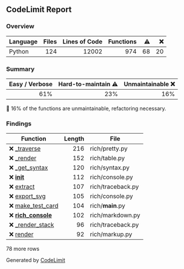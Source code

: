 ## CodeLimit Report

### Overview
| **Language** | **Files** | **Lines of Code** | **Functions** | **⚠** | **❌** |
| --- | ---: | ---: | ---: | ---: | ---: |
| Python | 124 | 12002 | 974 | 68 | 20 |

### Summary
| **Easy / Verbose** | **Hard-to-maintain ⚠** | **Unmaintainable ❌** |
| ---: | ---: | ---: |
| 61% | 23% | 16% |

🛑 16% of the functions are unmaintainable, refactoring necessary.

### Findings
| **Function** | **Length** | **File** |
| --- | ---: | --- |
| ❌ [_traverse](https://github.com/robvanderleek/rich/blob/HEAD/rich/pretty.py#L621-L872) | 216 | rich/pretty.py |
| ❌ [_render](https://github.com/robvanderleek/rich/blob/HEAD/rich/table.py#L747-L926) | 152 | rich/table.py |
| ❌ [_get_syntax](https://github.com/robvanderleek/rich/blob/HEAD/rich/syntax.py#L634-L766) | 120 | rich/syntax.py |
| ❌ [__init__](https://github.com/robvanderleek/rich/blob/HEAD/rich/console.py#L631-L753) | 112 | rich/console.py |
| ❌ [extract](https://github.com/robvanderleek/rich/blob/HEAD/rich/traceback.py#L372-L527) | 107 | rich/traceback.py |
| ❌ [export_svg](https://github.com/robvanderleek/rich/blob/HEAD/rich/console.py#L2306-L2493) | 105 | rich/console.py |
| ❌ [make_test_card](https://github.com/robvanderleek/rich/blob/HEAD/rich/__main__.py#L39-L157) | 104 | rich/__main__.py |
| ❌ [__rich_console__](https://github.com/robvanderleek/rich/blob/HEAD/rich/markdown.py#L569-L686) | 102 | rich/markdown.py |
| ❌ [_render_stack](https://github.com/robvanderleek/rich/blob/HEAD/rich/traceback.py#L647-L768) | 96 | rich/traceback.py |
| ❌ [render](https://github.com/robvanderleek/rich/blob/HEAD/rich/markup.py#L106-L231) | 92 | rich/markup.py |

78 more rows

Generated by [CodeLimit](https://getcodelimit.github.io)
